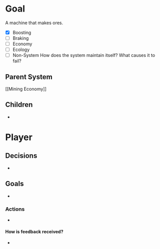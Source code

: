 # Goal
A machine that makes ores.
- [x] Boosting
- [ ] Braking
- [ ] Economy
- [ ] Ecology
- [ ] Non-System
How does the system maintain itself? What causes it to fail?

## Parent System
[[Mining Economy]]
## Children
- 
# Player
## Decisions
- 
## Goals
- 
### Actions
- 
#### How is feedback received?
- 
